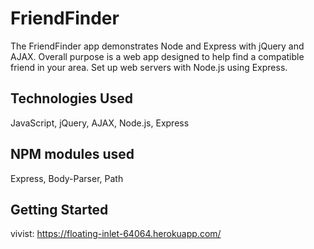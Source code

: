 # FriendFinder
The FriendFinder app demonstrates Node and Express with jQuery and AJAX. Overall purpose is a web app designed to help find a compatible friend in your area. Set up web servers with Node.js using Express.

## Technologies Used
JavaScript, jQuery, AJAX, Node.js, Express

## NPM modules  used
Express, Body-Parser, Path

## Getting Started
vivist: https://floating-inlet-64064.herokuapp.com/
